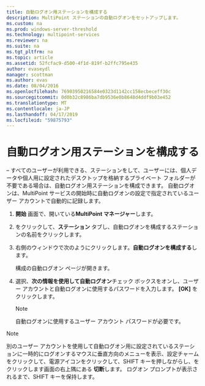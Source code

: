 ```yaml
---
title: 自動ログオン用ステーションを構成する
description: MultiPoint ステーションの自動ログオンをセットアップします。
ms.custom: na
ms.prod: windows-server-threshold
ms.technology: multipoint-services
ms.reviewer: na
ms.suite: na
ms.tgt_pltfrm: na
ms.topic: article
ms.assetid: 52fcfac9-d500-4f1d-819f-b2ffc795e435
author: evaseydl
manager: scottman
ms.author: evas
ms.date: 08/04/2016
ms.openlocfilehash: 76903950216584e0323d1142cc158ecbeceff30c
ms.sourcegitcommit: 0d0b32c8986ba7db9536e0b8648d4ddf9b03e452
ms.translationtype: MT
ms.contentlocale: ja-JP
ms.lasthandoff: 04/17/2019
ms.locfileid: "59875793"
---
```

# <a name="configure-stations-for-automatic-logon"></a>自動ログオン用ステーションを構成する
– すべてのユーザーが利用できる、ステーションをして、ユーザーには、個人データや個人用に設定されたデスクトップを格納するプライベート フォルダーが不要である場合は、自動ログオン用ステーションを構成できます。 自動ログオンは、MultiPoint サービスの開始時に自動ログオンの設定で指定されているユーザー アカウントで自動的に記録します。  
  
1.  **開始** 画面で、開いている**MultiPoint マネージャー**します。  
  
2.  をクリックして、**ステーション** タブし、自動ログオンを構成するステーションの名前をクリックします。  
  
3.  右側のウィンドウで次のようにクリックします。**自動ログオンを構成する**します。  
  
    構成の自動ログオン ページが開きます。  
  
4.  選択、**次の情報を使用して自動ログオン**チェック ボックスをオンし、ユーザー アカウントと自動ログオンに使用するパスワードを入力します。 **[OK]** をクリックします。  
  
    > [!NOTE]  
    > 自動ログオンに使用するユーザー アカウント パスワードが必要です。  
  
> [!NOTE]  
> 別のユーザー アカウントを使用して自動ログオン用に設定されているステーションに一時的にログオンするマウスに垂直方向のメニューを表示、設定チャームをクリックして、電源アイコンをクリックして、SHIFT キーを押しながらし、をクリックします画面の右上隅にある **切断**します。 ログオン プロンプトが表示されるまで、SHIFT キーを保持します。